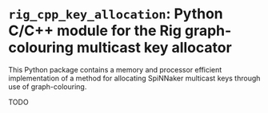 `rig_cpp_key_allocation`: Python C/C++ module for the Rig graph-colouring multicast key allocator
=================================================================================================

This Python package contains a memory and processor efficient implementation of a method for allocating SpiNNaker multicast keys through use of graph-colouring.

TODO
